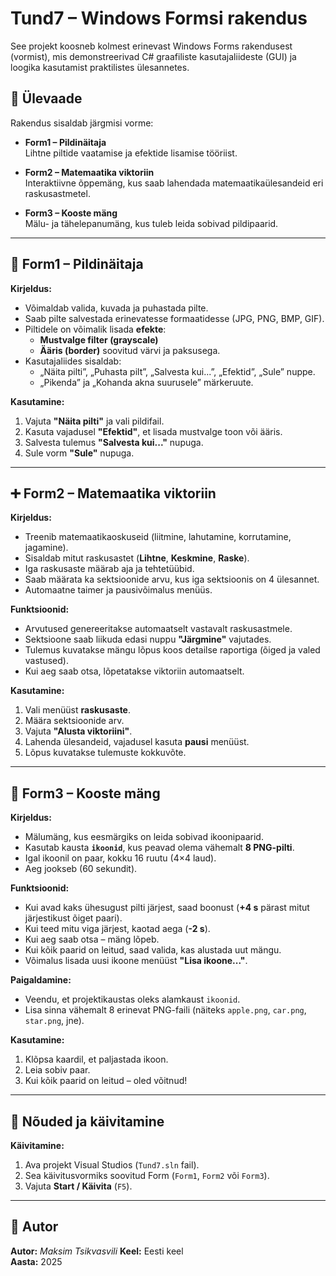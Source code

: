 # Tund7 – Windows Formsi rakendus

See projekt koosneb kolmest erinevast Windows Forms rakendusest (vormist), mis demonstreerivad C# graafiliste kasutajaliideste (GUI) ja loogika kasutamist praktilistes ülesannetes.

## 🧩 Ülevaade

Rakendus sisaldab järgmisi vorme:

- **Form1 – Pildinäitaja**  
  Lihtne piltide vaatamise ja efektide lisamise tööriist.

- **Form2 – Matemaatika viktoriin**  
  Interaktiivne õppemäng, kus saab lahendada matemaatikaülesandeid eri raskusastmetel.

- **Form3 – Kooste mäng**  
  Mälu- ja tähelepanumäng, kus tuleb leida sobivad pildipaarid.

---

## 📸 Form1 – Pildinäitaja

**Kirjeldus:**
- Võimaldab valida, kuvada ja puhastada pilte.
- Saab pilte salvestada erinevatesse formaatidesse (JPG, PNG, BMP, GIF).
- Piltidele on võimalik lisada **efekte**:
  - **Mustvalge filter (grayscale)**
  - **Ääris (border)** soovitud värvi ja paksusega.
- Kasutajaliides sisaldab:
  - „Näita pilti”, „Puhasta pilt”, „Salvesta kui...”, „Efektid”, „Sule” nuppe.
  - „Pikenda” ja „Kohanda akna suurusele” märkeruute.

**Kasutamine:**
1. Vajuta **"Näita pilti"** ja vali pildifail.  
2. Kasuta vajadusel **"Efektid"**, et lisada mustvalge toon või ääris.  
3. Salvesta tulemus **"Salvesta kui..."** nupuga.  
4. Sule vorm **"Sule"** nupuga.

---

## ➕ Form2 – Matemaatika viktoriin

**Kirjeldus:**
- Treenib matemaatikaoskuseid (liitmine, lahutamine, korrutamine, jagamine).  
- Sisaldab mitut raskusastet (**Lihtne**, **Keskmine**, **Raske**).  
- Iga raskusaste määrab aja ja tehtetüübid.
- Saab määrata ka sektsioonide arvu, kus iga sektsioonis on 4 ülesannet.
- Automaatne taimer ja pausivõimalus menüüs.

**Funktsioonid:**
- Arvutused genereeritakse automaatselt vastavalt raskusastmele.
- Sektsioone saab liikuda edasi nuppu **"Järgmine"** vajutades.
- Tulemus kuvatakse mängu lõpus koos detailse raportiga (õiged ja valed vastused).
- Kui aeg saab otsa, lõpetatakse viktoriin automaatselt.

**Kasutamine:**
1. Vali menüüst **raskusaste**.
2. Määra sektsioonide arv.
3. Vajuta **"Alusta viktoriini"**.
4. Lahenda ülesandeid, vajadusel kasuta **pausi** menüüst.
5. Lõpus kuvatakse tulemuste kokkuvõte.

---

## 🧠 Form3 – Kooste mäng

**Kirjeldus:**
- Mälumäng, kus eesmärgiks on leida sobivad ikoonipaarid.
- Kasutab kausta **`ikoonid`**, kus peavad olema vähemalt **8 PNG-pilti**.
- Igal ikoonil on paar, kokku 16 ruutu (4×4 laud).
- Aeg jookseb (60 sekundit).

**Funktsioonid:**
- Kui avad kaks ühesugust pilti järjest, saad boonust (**+4 s** pärast mitut järjestikust õiget paari).  
- Kui teed mitu viga järjest, kaotad aega (**-2 s**).  
- Kui aeg saab otsa – mäng lõpeb.  
- Kui kõik paarid on leitud, saad valida, kas alustada uut mängu.  
- Võimalus lisada uusi ikoone menüüst **"Lisa ikoone..."**.

**Paigaldamine:**
- Veendu, et projektikaustas oleks alamkaust `ikoonid`.
- Lisa sinna vähemalt 8 erinevat PNG-faili (näiteks `apple.png`, `car.png`, `star.png`, jne).

**Kasutamine:**
1. Klõpsa kaardil, et paljastada ikoon.  
2. Leia sobiv paar.  
3. Kui kõik paarid on leitud – oled võitnud!  

---

## 💾 Nõuded ja käivitamine

**Käivitamine:**
1. Ava projekt Visual Studios (`Tund7.sln` fail).  
2. Sea käivitusvormiks soovitud Form (`Form1`, `Form2` või `Form3`).  
3. Vajuta **Start / Käivita** (`F5`).

---

## 👨 Autor

**Autor:** *Maksim Tsikvasvili*
**Keel:** Eesti keel  
**Aasta:** 2025

